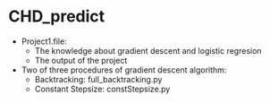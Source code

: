 # CHD_predict
* Project1.file:
  * The knowledge about gradient descent and logistic regresion
  * The output of the project
* Two of three procedures of gradient descent algorithm:
  * Backtracking: full_backtracking.py
  * Constant Stepsize: constStepsize.py
